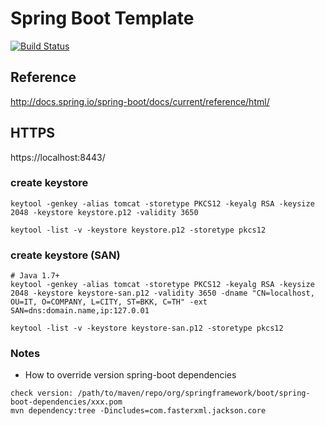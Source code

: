 Spring Boot Template
====================

[![Build Status](https://travis-ci.org/junlapong/spring-boot-template.svg?branch=master)](https://travis-ci.org/junlapong/spring-boot-template)

## Reference
http://docs.spring.io/spring-boot/docs/current/reference/html/

## HTTPS
https://localhost:8443/

### create keystore
```
keytool -genkey -alias tomcat -storetype PKCS12 -keyalg RSA -keysize 2048 -keystore keystore.p12 -validity 3650

keytool -list -v -keystore keystore.p12 -storetype pkcs12
```

### create keystore (SAN)
```
# Java 1.7+
keytool -genkey -alias tomcat -storetype PKCS12 -keyalg RSA -keysize 2048 -keystore keystore-san.p12 -validity 3650 -dname "CN=localhost, OU=IT, O=COMPANY, L=CITY, ST=BKK, C=TH" -ext SAN=dns:domain.name,ip:127.0.01

keytool -list -v -keystore keystore-san.p12 -storetype pkcs12
```
### Notes
 - How to override version spring-boot dependencies
```
check version: /path/to/maven/repo/org/springframework/boot/spring-boot-dependencies/xxx.pom
mvn dependency:tree -Dincludes=com.fasterxml.jackson.core
```
